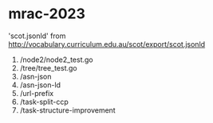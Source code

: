 # mrac-2023

'scot.jsonld' from <http://vocabulary.curriculum.edu.au/scot/export/scot.jsonld>

1. /node2/node2_test.go
2. /tree/tree_test.go
3. /asn-json
4. /asn-json-ld
5. /url-prefix
6. /task-split-ccp
7. /task-structure-improvement